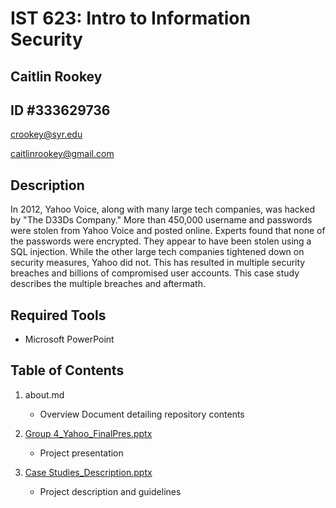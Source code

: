 # IST 623: Intro to Information Security
## Caitlin Rookey
## ID #333629736

crookey@syr.edu

caitlinrookey@gmail.com

## Description

In 2012, Yahoo Voice, along with many large tech companies, was hacked by "The D33Ds Company." More than 450,000 username and passwords were stolen from Yahoo Voice and posted online. Experts found that none of the passwords were encrypted. They appear to have been stolen using a SQL injection. While the other large tech companies tightened down on security measures, Yahoo did not. This has resulted in multiple security breaches and billions of compromised user accounts. This case study describes the multiple breaches and aftermath.

## Required Tools
* Microsoft PowerPoint

## Table of Contents

1. about.md 
    - Overview Document detailing repository contents

4. [Group 4_Yahoo_FinalPres.pptx](https://github.com/cadyannn/portfolio/blob/main/IST%20623/Case%20Studies%20Description.pptx)
    - Project presentation
  
5. [Case Studies_Description.pptx](https://github.com/cadyannn/portfolio/blob/main/IST%20623/Case%20Studies%20Description.pptx)
    - Project description and guidelines
